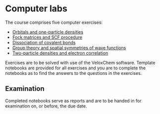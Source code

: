 Computer labs
==================

The course comprises five computer exercises:

- [Orbitals and one-particle densities](lab-1)
- [Fock matrices and SCF procedure](lab-2)
- [Dissociation of covalent bonds](lab-3)
- [Group theory and spatial symmetries of wave functions](lab-4)
- [Two-particle densities and electron correlation](lab-5)

Exercises are to be solved with use of the VeloxChem software. Template notebooks are provided for all exercises and you are to complete the notebooks as to find the answers to the questions in the exercises.

Examination
-------------
Completed notebooks serve as reports and are to be handed in for examination on, or before, the due date.